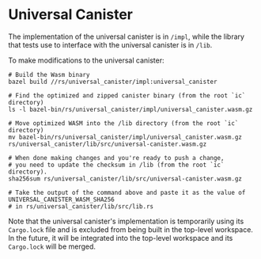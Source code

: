 Universal Canister
==================

The implementation of the universal canister is in `/impl`, while the library that
tests use to interface with the universal canister is in `/lib`.

To make modifications to the universal canister:

```shell
# Build the Wasm binary
bazel build //rs/universal_canister/impl:universal_canister

# Find the optimized and zipped canister binary (from the root `ic` directory)
ls -l bazel-bin/rs/universal_canister/impl/universal_canister.wasm.gz

# Move optimized WASM into the /lib directory (from the root `ic` directory)
mv bazel-bin/rs/universal_canister/impl/universal_canister.wasm.gz rs/universal_canister/lib/src/universal-canister.wasm.gz

# When done making changes and you're ready to push a change,
# you need to update the checksum in /lib (from the root `ic` directory).
sha256sum rs/universal_canister/lib/src/universal-canister.wasm.gz

# Take the output of the command above and paste it as the value of UNIVERSAL_CANISTER_WASM_SHA256
# in rs/universal_canister/lib/src/lib.rs
```

Note that the universal canister's implementation is temporarily using its `Cargo.lock` file
and is excluded from being built in the top-level workspace. In the future, it will be
integrated into the top-level workspace and its `Cargo.lock` will be merged.

